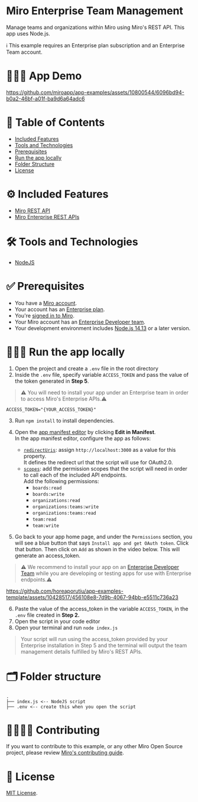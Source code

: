 # Miro Enterprise Team Management
Manage teams and organizations within Miro using Miro's REST API. This app uses Node.js.

ℹ️ This example requires an Enterprise plan subscription and an Enterprise Team account.

# 👨🏻‍💻 App Demo
https://github.com/miroapp/app-examples/assets/10800544/6096bd94-b0a2-46bf-a01f-ba9d6a64adc6


# 📒 Table of Contents
* [Included Features](#features)
* [Tools and Technologies](#tools)
* [Prerequisites](#prerequisites)
* [Run the app locally](#run)
* [Folder Structure](#folder)
* [License](#license)

# ⚙️ Included Features <a name="features"></a>
* [Miro REST API](https://developers.miro.com/reference/api-reference)
* [Miro Enterprise REST APIs](https://developers.miro.com/reference/enterprise-create-team)

  
# 🛠️ Tools and Technologies <a name="tools"></a>
* [NodeJS](https://nodejs.org/)

# ✅ Prerequisites <a name="prerequisites"></a>
* You have a [Miro account](https://miro.com/signup/).
* Your account has an [Enterprise plan](https://help.miro.com/hc/en-us/articles/360017730433-Enterprise-Plan).
* You're [signed in to Miro](https://miro.com/login/).
* Your Miro account has an [Enterprise Developer team](https://help.miro.com/hc/en-us/articles/4766759572114-Enterprise-Developer-teams).
* Your development environment includes [Node.js 14.13](https://nodejs.org/en/download) or a later version.


# 🏃🏽‍♂️ Run the app locally <a name="run"></a>

1. Open the project and create a `.env` file in the root directory
2. Inside the `.env` file, specify variable `ACCESS_TOKEN` and pass the value of the token generated in **Step 5**.
> ⚠️ You will need to install your app under an Enterprise team in order to access Miro's Enterprise APIs.⚠️
```
ACCESS_TOKEN="{YOUR_ACCESS_TOKEN}"
```
3. Run `npm install` to install dependencies.
4. Open the [app manifest editor](https://developers.miro.com/docs/manually-create-an-app#step-2-configure-your-app-in-miro) by clicking **Edit in Manifest**. \
   In the app manifest editor, configure the app as follows:
   - [`redirectUris`](https://developers.miro.com/docs/app-manifest#redirectUris): assign `http://localhost:3000` as a value for this property. \
     It defines the redirect url that the script will use for OAuth2.0.
   - [`scopes`](https://developers.miro.com/docs/app-manifest#scopes): add the permission scopes that the script will need in order to call each of the included API endpoints. \
     Add the following permissions:
     - `boards:read`
     - `boards:write`
     - `organizations:read`
     - `organizations:teams:write`
     - `organizations:teams:read`
     - `team:read`
     - `team:write`

5. Go back to your app home page, and under the `Permissions` section, you will see a blue button that says `Install app and get OAuth token`. Click that button. Then click on `Add` as shown in the video below. This will generate an access_token. 

> ⚠️ We recommend to install your app on an [Enterprise Developer Team](https://help.miro.com/hc/en-us/articles/4766759572114-Enterprise-Developer-teams) while you are developing or testing apps for use with Enterprise endpoints.⚠️

https://github.com/horeaporutiu/app-examples-template/assets/10428517/456108e8-7d9b-4067-94bb-e5511c736a23

6. Paste the value of the access_token in the variable `ACCESS_TOKEN`, in the `.env` file created in **Step 2.**
7. Open the script in your code editor
8. Open your terminal and run `node index.js` 
>Your script will run using the access_token provided by your Enterprise installation in Step 5 and the terminal will output the team management details fulfilled by Miro's REST APIs.


# 🗂️ Folder structure <a name="folder"></a>

```
.
├── index.js <-- NodeJS script
├── .env <-- create this when you open the script 
```

# 🫱🏻‍🫲🏽 Contributing <a name="contributing"></a>
If you want to contribute to this example, or any other Miro Open Source project, please review [Miro's contributing guide](https://github.com/miroapp/app-examples/blob/main/CONTRIBUTING.md).

# 🪪 License <a name="license"></a>
[MIT License](https://github.com/miroapp/app-examples/blob/main/LICENSE).
